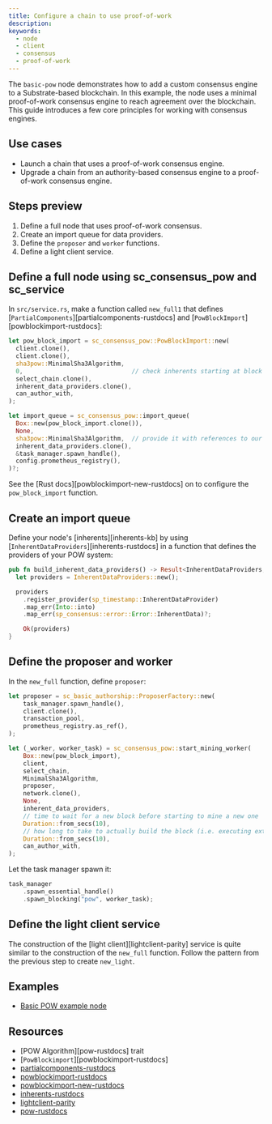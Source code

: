 ```yaml
---
title: Configure a chain to use proof-of-work
description:
keywords:
  - node
  - client
  - consensus
  - proof-of-work
---
```


The `basic-pow` node demonstrates how to add a custom consensus engine to a Substrate-based blockchain.
In this example, the node uses a minimal proof-of-work consensus engine to reach agreement over the blockchain.
This guide introduces a few core principles for working with consensus engines.

## Use cases

- Launch a chain that uses a proof-of-work consensus engine.
- Upgrade a chain from an authority-based consensus engine to a proof-of-work consensus engine.

## Steps preview

1. Define a full node that uses proof-of-work consensus.
1. Create an import queue for data providers.
1. Define the `proposer` and `worker` functions.
1. Define a light client service.

## Define a full node using sc_consensus_pow and sc_service

In `src/service.rs`, make a function called `new_full1` that defines [`PartialComponents`][partialcomponents-rustdocs] and [`PowBlockImport`][powblockimport-rustdocs]:

```rust
let pow_block_import = sc_consensus_pow::PowBlockImport::new(
  client.clone(),
  client.clone(),
  sha3pow::MinimalSha3Algorithm,
  0,                              // check inherents starting at block 0
  select_chain.clone(),
  inherent_data_providers.clone(),
  can_author_with,
);

let import_queue = sc_consensus_pow::import_queue(
  Box::new(pow_block_import.clone()),
  None,
  sha3pow::MinimalSha3Algorithm,  // provide it with references to our client
  inherent_data_providers.clone(),
  &task_manager.spawn_handle(),
  config.prometheus_registry(),
)?;
```

See the [Rust docs][powblockimport-new-rustdocs] on to configure the `pow_block_import` function.

## Create an import queue

Define your node's [inherents][inherents-kb] by using [`InherentDataProviders`][inherents-rustdocs] in a function that defines the providers of your POW system:

```rust
pub fn build_inherent_data_providers() -> Result<InherentDataProviders, ServiceError> {
  let providers = InherentDataProviders::new();

  providers
    .register_provider(sp_timestamp::InherentDataProvider)
    .map_err(Into::into)
    .map_err(sp_consensus::error::Error::InherentData)?;

    Ok(providers)
}
```

## Define the proposer and worker

In the `new_full` function, define `proposer`:

```rust
let proposer = sc_basic_authorship::ProposerFactory::new(
    task_manager.spawn_handle(),
    client.clone(),
    transaction_pool,
    prometheus_registry.as_ref(),
);

let (_worker, worker_task) = sc_consensus_pow::start_mining_worker(
    Box::new(pow_block_import),
    client,
    select_chain,
    MinimalSha3Algorithm,
    proposer,
    network.clone(),
    None,
    inherent_data_providers,
    // time to wait for a new block before starting to mine a new one
    Duration::from_secs(10),
    // how long to take to actually build the block (i.e. executing extrinsics)
    Duration::from_secs(10),
    can_author_with,
);
```

Let the task manager spawn it:

```rust
task_manager
    .spawn_essential_handle()
    .spawn_blocking("pow", worker_task);
```

## Define the light client service

The construction of the [light client][lightclient-parity] service is quite similar to the construction of the `new_full` function.
Follow the pattern from the previous step to create `new_light`.

## Examples

- [Basic POW example node](https://github.com/substrate-developer-hub/substrate-how-to-guides/tree/main/example-code/consensus-nodes/POW)

## Resources

- [POW Algorithm][pow-rustdocs] trait
- [`PowBlockimport`][powblockimport-rustdocs]
- [partialcomponents-rustdocs](/rustdocs/latest/sc_service/struct.PartialComponents.html)
- [powblockimport-rustdocs](/rustdocs/latest/sc_consensus_pow/struct.PowBlockImport.html)
- [powblockimport-new-rustdocs](/rustdocs/latest/sc_consensus_pow/struct.PowBlockImport.html#method.new_full)
- [inherents-rustdocs](/rustdocs/latest/sp_inherents/struct.InherentDataProviders.html)
- [lightclient-parity](https://www.parity.io/what-is-a-light-client/)
- [pow-rustdocs](/rustdocs/latest/sc_consensus_pow/trait.PowAlgorithm.html)
